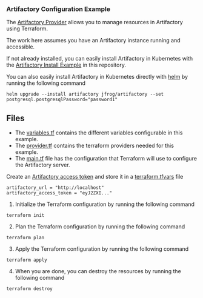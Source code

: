### Artifactory Configuration Example
The [Artifactory Provider](https://github.com/jfrog/terraform-provider-artifactory) allows you to manage resources in Artifactory using Terraform.

The work here assumes you have an Artifactory instance running and accessible.

If not already installed, you can easily install Artifactory in Kubernetes with the [Artifactory Install Example](../3.artifactory-install) in this repository.

You can also easily install Artifactory in Kubernetes directly with [helm](https://helm.sh) by running the following command
```shell
helm upgrade --install artifactory jfrog/artifactory --set postgresql.postgresqlPassword="password1"
```

## Files
- The [variables.tf](variables.tf) contains the different variables configurable in this example.
- The [provider.tf](provider.tf) contains the terraform providers needed for this example.
- The [main.tf](main.tf) file has the configuration that Terraform will use to configure the Artifactory server.

Create an [Artifactory access token](https://jfrog.com/help/r/how-to-generate-an-access-token-video/artifactory-creating-access-tokens-in-artifactory) and store it in a [terraform.tfvars](terraform.tfvars) file
```text
artifactory_url = "http://localhost"
artifactory_access_token = "eyJ2ZXI..."
```

1. Initialize the Terraform configuration by running the following command
```shell
terraform init
```

2. Plan the Terraform configuration by running the following command
```shell
terraform plan
```

3. Apply the Terraform configuration by running the following command
```shell
terraform apply
```

4. When you are done, you can destroy the resources by running the following command
```shell
terraform destroy
```
